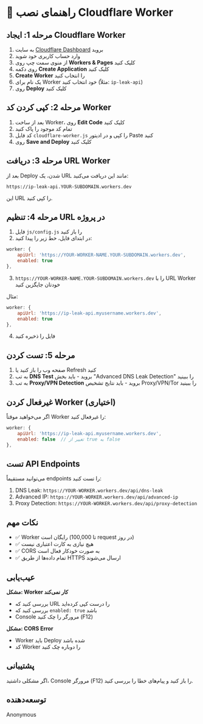 # 🚀 راهنمای نصب Cloudflare Worker

## مرحله 1: ایجاد Cloudflare Worker

1. به سایت [Cloudflare Dashboard](https://dash.cloudflare.com/) بروید
2. وارد حساب کاربری خود شوید
3. از منوی سمت چپ روی **Workers & Pages** کلیک کنید
4. روی دکمه **Create Application** کلیک کنید
5. **Create Worker** را انتخاب کنید
6. یک نام برای Worker خود انتخاب کنید (مثلاً: `ip-leak-api`)
7. روی **Deploy** کلیک کنید

## مرحله 2: کپی کردن کد Worker

1. بعد از ساخت Worker، روی **Edit Code** کلیک کنید
2. تمام کد موجود را پاک کنید
3. کد فایل `cloudflare-worker.js` را کپی و در ادیتور Paste کنید
4. روی **Save and Deploy** کلیک کنید

## مرحله 3: دریافت URL Worker

بعد از Deploy شدن، یک URL مانند این دریافت می‌کنید:

```
https://ip-leak-api.YOUR-SUBDOMAIN.workers.dev
```

این URL را کپی کنید.

## مرحله 4: تنظیم URL در پروژه

1. فایل `js/config.js` را باز کنید
2. در ابتدای فایل، خط زیر را پیدا کنید:

```javascript
worker: {
    apiUrl: 'https://YOUR-WORKER-NAME.YOUR-SUBDOMAIN.workers.dev',
    enabled: true
},
```

3. `https://YOUR-WORKER-NAME.YOUR-SUBDOMAIN.workers.dev` را با URL Worker خودتان جایگزین کنید

مثال:
```javascript
worker: {
    apiUrl: 'https://ip-leak-api.myusername.workers.dev',
    enabled: true
},
```

4. فایل را ذخیره کنید

## مرحله 5: تست کردن

1. صفحه وب را باز کنید یا Refresh کنید
2. به تب **DNS Test** بروید - باید بخش "Advanced DNS Leak Detection" را ببینید
3. به تب **Proxy/VPN Detection** بروید - باید نتایج تشخیص Proxy/VPN/Tor را ببینید

## غیرفعال کردن Worker (اختیاری)

اگر می‌خواهید موقتاً Worker را غیرفعال کنید:

```javascript
worker: {
    apiUrl: 'https://ip-leak-api.myusername.workers.dev',
    enabled: false  // تغییر از true به false
},
```

## تست API Endpoints

می‌توانید مستقیماً endpoints را تست کنید:

1. DNS Leak: `https://YOUR-WORKER.workers.dev/api/dns-leak`
2. Advanced IP: `https://YOUR-WORKER.workers.dev/api/advanced-ip`
3. Proxy Detection: `https://YOUR-WORKER.workers.dev/api/proxy-detection`

## نکات مهم

- ✅ Worker رایگان است (تا 100,000 request در روز)
- ✅ هیچ نیازی به کارت اعتباری نیست
- ✅ CORS به صورت خودکار فعال است
- ✅ تمام داده‌ها از طریق HTTPS ارسال می‌شوند

## عیب‌یابی

**مشکل: Worker کار نمی‌کند**
- بررسی کنید که URL را درست کپی کرده‌اید
- بررسی کنید که `enabled: true` باشد
- Console مرورگر را چک کنید (F12)

**مشکل: CORS Error**
- Worker باید Deploy شده باشد
- کد Worker را دوباره چک کنید

## پشتیبانی

اگر مشکلی داشتید، Console مرورگر (F12) را باز کنید و پیام‌های خطا را بررسی کنید.

## توسعه‌دهنده
Anonymous
